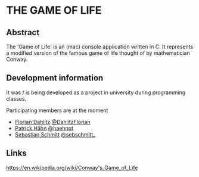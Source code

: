 # THE GAME OF LIFE

## Abstract

The 'Game of Life' is an (mac) console application written in C. It represents a modified version of the famous 
game of life thought of by mathematician Conway.

## Development information

It was / is being developed as a project in university during programming classes.

Participating members are at the moment
  - [Florian Dahlitz](https://github.com/DahlitzFlorian/) [@DahlitzFlorian](https://twitter.com/DahlitzFlorian)
  - [Patrick Hähn](https://github.com/haehnpt) [@haehnpt](https://twitter.com/haehnpt)
  - [Sebastian Schmitt](https://github.com/sebschmitt/) [@sebschmitt_](https://twitter.com/sebschmitt_)

## Links

https://en.wikipedia.org/wiki/Conway's_Game_of_Life

